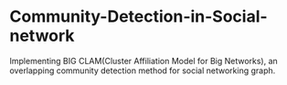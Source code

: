 # Community-Detection-in-Social-network
Implementing BIG CLAM(Cluster Affiliation Model for Big Networks), an overlapping community detection method for social networking graph.
